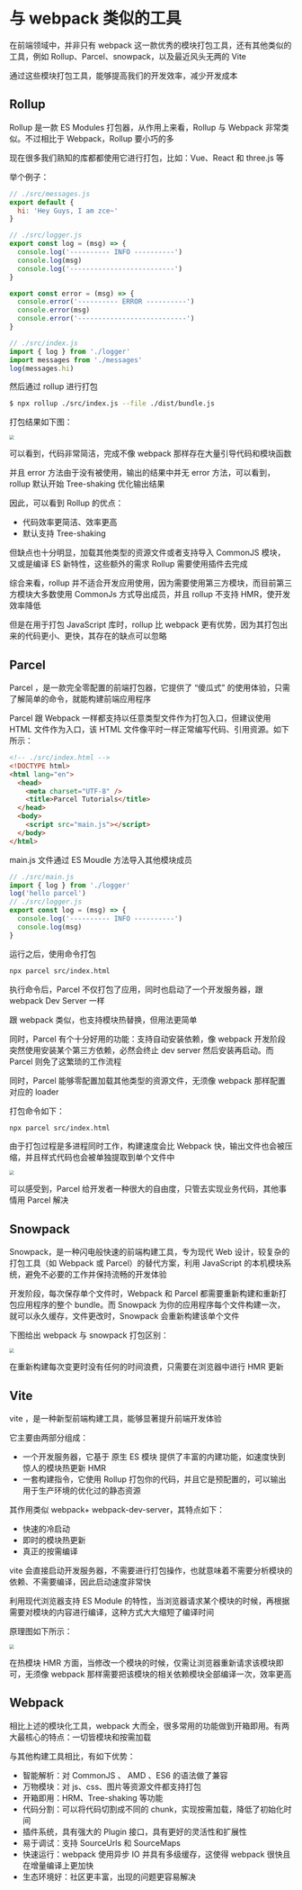 # 与 webpack 类似的工具 [](#与webpack类似的工具)

在前端领域中，并非只有 webpack 这一款优秀的模块打包工具，还有其他类似的工具，例如 Rollup、Parcel、snowpack，以及最近风头无两的 Vite

通过这些模块打包工具，能够提高我们的开发效率，减少开发成本

## Rollup [](#rollup)

Rollup 是一款 ES Modules 打包器，从作用上来看，Rollup 与 Webpack 非常类似。不过相比于 Webpack，Rollup 要小巧的多

现在很多我们熟知的库都都使用它进行打包，比如：Vue、React 和 three.js 等

举个例子：

```js
// ./src/messages.js
export default {
  hi: 'Hey Guys, I am zce~'
}

// ./src/logger.js
export const log = (msg) => {
  console.log('---------- INFO ----------')
  console.log(msg)
  console.log('--------------------------')
}

export const error = (msg) => {
  console.error('---------- ERROR ----------')
  console.error(msg)
  console.error('---------------------------')
}

// ./src/index.js
import { log } from './logger'
import messages from './messages'
log(messages.hi)
```

然后通过 rollup 进行打包

```sh
$ npx rollup ./src/index.js --file ./dist/bundle.js
```

打包结果如下图：

<img src="/webpack/modules.png" style="zoom:50%" />

可以看到，代码非常简洁，完成不像 webpack 那样存在大量引导代码和模块函数

并且 error 方法由于没有被使用，输出的结果中并无 error 方法，可以看到，rollup 默认开始 Tree-shaking 优化输出结果

因此，可以看到 Rollup 的优点：

- 代码效率更简洁、效率更高
- 默认支持 Tree-shaking

但缺点也十分明显，加载其他类型的资源文件或者支持导入 CommonJS 模块，又或是编译 ES 新特性，这些额外的需求 Rollup 需要使用插件去完成

综合来看，rollup 并不适合开发应用使用，因为需要使用第三方模块，而目前第三方模块大多数使用 CommonJs 方式导出成员，并且 rollup 不支持 HMR，使开发效率降低

但是在用于打包 JavaScript 库时，rollup 比 webpack 更有优势，因为其打包出来的代码更小、更快，其存在的缺点可以忽略

## Parcel [](#parcel)

Parcel ，是一款完全零配置的前端打包器，它提供了 “傻瓜式” 的使用体验，只需了解简单的命令，就能构建前端应用程序

Parcel 跟 Webpack 一样都支持以任意类型文件作为打包入口，但建议使用 HTML 文件作为入口，该 HTML 文件像平时一样正常编写代码、引用资源。如下所示：

```html
<!-- ./src/index.html -->
<!DOCTYPE html>
<html lang="en">
  <head>
    <meta charset="UTF-8" />
    <title>Parcel Tutorials</title>
  </head>
  <body>
    <script src="main.js"></script>
  </body>
</html>
```

main.js 文件通过 ES Moudle 方法导入其他模块成员

```js
// ./src/main.js
import { log } from './logger'
log('hello parcel')
// ./src/logger.js
export const log = (msg) => {
  console.log('---------- INFO ----------')
  console.log(msg)
}
```

运行之后，使用命令打包

```sh
npx parcel src/index.html
```

执行命令后，Parcel 不仅打包了应用，同时也启动了一个开发服务器，跟 webpack Dev Server 一样

跟 webpack 类似，也支持模块热替换，但用法更简单

同时，Parcel 有个十分好用的功能：支持自动安装依赖，像 webpack 开发阶段突然使用安装某个第三方依赖，必然会终止 dev server 然后安装再启动。而 Parcel 则免了这繁琐的工作流程

同时，Parcel 能够零配置加载其他类型的资源文件，无须像 webpack 那样配置对应的 loader

打包命令如下：

```sh
npx parcel src/index.html
```

由于打包过程是多进程同时工作，构建速度会比 Webpack 快，输出文件也会被压缩，并且样式代码也会被单独提取到单个文件中

<img src="/webpack/modules1.png" style="zoom:50%" />

可以感受到，Parcel 给开发者一种很大的自由度，只管去实现业务代码，其他事情用 Parcel 解决

## Snowpack [](#snowpack)

Snowpack，是一种闪电般快速的前端构建工具，专为现代 Web 设计，较复杂的打包工具（如 Webpack 或 Parcel）的替代方案，利用 JavaScript 的本机模块系统，避免不必要的工作并保持流畅的开发体验

开发阶段，每次保存单个文件时，Webpack 和 Parcel 都需要重新构建和重新打包应用程序的整个 bundle。而 Snowpack 为你的应用程序每个文件构建一次，就可以永久缓存，文件更改时，Snowpack 会重新构建该单个文件

下图给出 webpack 与 snowpack 打包区别：

<img src="/webpack/modules2.png" style="zoom:50%" />

在重新构建每次变更时没有任何的时间浪费，只需要在浏览器中进行 HMR 更新

## Vite [](#vite)

vite ，是一种新型前端构建工具，能够显著提升前端开发体验

它主要由两部分组成：

- 一个开发服务器，它基于 原生 ES 模块 提供了丰富的内建功能，如速度快到惊人的模块热更新 HMR
- 一套构建指令，它使用 Rollup 打包你的代码，并且它是预配置的，可以输出用于生产环境的优化过的静态资源

其作用类似 webpack+ webpack-dev-server，其特点如下：

- 快速的冷启动
- 即时的模块热更新
- 真正的按需编译

vite 会直接启动开发服务器，不需要进行打包操作，也就意味着不需要分析模块的依赖、不需要编译，因此启动速度非常快

利用现代浏览器支持 ES Module 的特性，当浏览器请求某个模块的时候，再根据需要对模块的内容进行编译，这种方式大大缩短了编译时间

原理图如下所示：

<img src="/webpack/modules3.png" style="zoom:50%" />

在热模块 HMR 方面，当修改一个模块的时候，仅需让浏览器重新请求该模块即可，无须像 webpack 那样需要把该模块的相关依赖模块全部编译一次，效率更高

## Webpack [](#webpack)

相比上述的模块化工具，webpack 大而全，很多常用的功能做到开箱即用。有两大最核心的特点：一切皆模块和按需加载

与其他构建工具相比，有如下优势：

- 智能解析：对 CommonJS 、 AMD 、ES6 的语法做了兼容
- 万物模块：对 js、css、图片等资源文件都支持打包
- 开箱即用：HRM、Tree-shaking 等功能
- 代码分割：可以将代码切割成不同的 chunk，实现按需加载，降低了初始化时间
- 插件系统，具有强大的 Plugin 接口，具有更好的灵活性和扩展性
- 易于调试：支持 SourceUrls 和 SourceMaps
- 快速运行：webpack 使用异步 IO 并具有多级缓存，这使得 webpack 很快且在增量编译上更加快
- 生态环境好：社区更丰富，出现的问题更容易解决
